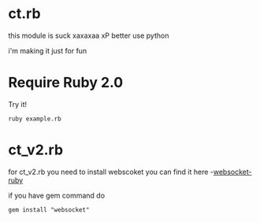 # ct.rb
this module is suck xaxaxaa xP 
better use python

i'm making it just for fun
# Require Ruby 2.0
Try it!

    ruby example.rb
    
# ct_v2.rb

for ct_v2.rb you need to install webscoket
you can find it here -[websocket-ruby](https://github.com/imanel/websocket-ruby)

if you have gem command do

    gem install "websocket"

